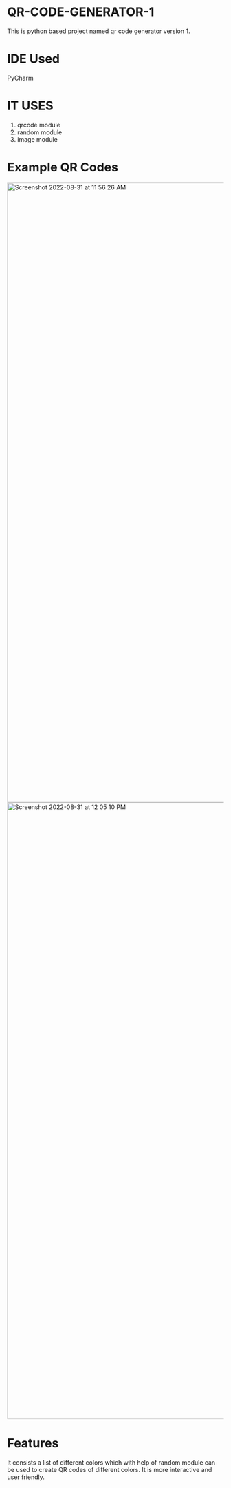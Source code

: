 # QR-CODE-GENERATOR-1


This is python based project named qr code generator version 1.

# IDE Used
 PyCharm
 
# IT USES
1. qrcode module
2. random module
3. image module

# Example QR Codes 
<img width="1440" alt="Screenshot 2022-08-31 at 11 56 26 AM" src="https://user-images.githubusercontent.com/99115141/187610528-2c8acf6f-d4b2-4e34-86b0-08a676b93209.png">

 <img width="1433" alt="Screenshot 2022-08-31 at 12 05 10 PM" src="https://user-images.githubusercontent.com/99115141/187610532-6d40458b-74a9-4755-baec-eb8df1928899.png">


# Features
It consists a list of different colors which with help of random module can be used to create QR codes of different colors.
It is more interactive and user friendly.
